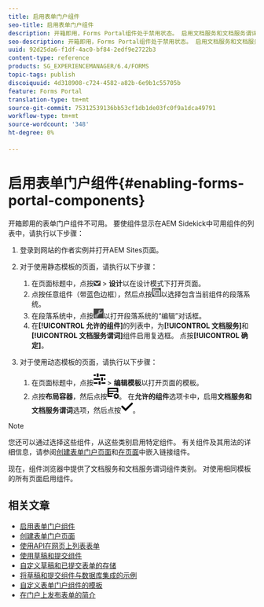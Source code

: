 ```yaml
---
title: 启用表单门户组件
seo-title: 启用表单门户组件
description: 开箱即用，Forms Portal组件处于禁用状态。 启用文档服务和文档服务谓词组，以启用Forms Portal组件。
seo-description: 开箱即用，Forms Portal组件处于禁用状态。 启用文档服务和文档服务谓词组，以启用Forms Portal组件。
uuid: 92d25da6-f1df-4ac0-bf84-2edf9e2722b3
content-type: reference
products: SG_EXPERIENCEMANAGER/6.4/FORMS
topic-tags: publish
discoiquuid: 4d318908-c724-4582-a82b-6e9b1c55705b
feature: Forms Portal
translation-type: tm+mt
source-git-commit: 75312539136bb53cf1db1de03fc0f9a1dca49791
workflow-type: tm+mt
source-wordcount: '348'
ht-degree: 0%

---
```



# 启用表单门户组件{#enabling-forms-portal-components}

开箱即用的表单门户组件不可用。 要使组件显示在AEM Sidekick中可用组件的列表中，请执行以下步骤：

1. 登录到网站的作者实例并打开AEM Sites页面。

1. 对于使用静态模板的页面，请执行以下步骤：

   1. 在页面标题中，点按![画布下拉框](assets/canvas-drop-down.png) > **设计**&#x200B;以在设计模式下打开页面。
   1. 点按任意组件（带蓝色边框），然后点按![field-level](assets/field-level.png)以选择包含当前组件的段落系统。
   1. 在段落系统中，点按![settings_icon](assets/settings_icon.png)以打开段落系统的“编辑”对话框。
   1. 在&#x200B;**[!UICONTROL 允许的组件]**&#x200B;的列表中，为&#x200B;**[!UICONTROL 文档服务]**&#x200B;和&#x200B;**[!UICONTROL 文档服务谓词]**&#x200B;组件启用复选框。 点按&#x200B;**[!UICONTROL 确定]**。

1. 对于使用动态模板的页面，请执行以下步骤：

   1. 在页面标题中，点按![属性](assets/properties.png) > **编辑模板**&#x200B;以打开页面的模板。
   1. 点按&#x200B;**布局容器**，然后点按![FeedManagement](assets/FeedManagement.png)。 在&#x200B;**允许的组件**&#x200B;选项卡中，启用&#x200B;**文档服务和文档服务谓词**&#x200B;选项，然后点按![aem_6_3_forms_save](assets/aem_6_3_forms_save.png)。

>[!NOTE]
>
>您还可以通过选择这些组件，从这些类别启用特定组件。 有关组件及其用法的详细信息，请参阅[创建表单门户页面](/help/forms/using/creating-form-portal-page.md)和[在页面](/help/forms/using/embedding-link-component-page.md)中嵌入链接组件。

现在，组件浏览器中提供了文档服务和文档服务谓词组件类别。 对使用相同模板的所有页面启用组件。

## 相关文章

* [启用表单门户组件](/help/forms/using/enabling-forms-portal-components.md)
* [创建表单门户页面](/help/forms/using/creating-form-portal-page.md)
* [使用API在网页上列表表单](/help/forms/using/listing-forms-webpage-using-apis.md)
* [使用草稿和提交组件](/help/forms/using/draft-submission-component.md)
* [自定义草稿和已提交表单的存储](/help/forms/using/draft-submission-component.md)
* [将草稿和提交组件与数据库集成的示例](/help/forms/using/integrate-draft-submission-database.md)
* [自定义表单门户组件的模板](/help/forms/using/customizing-templates-forms-portal-components.md)
* [在门户上发布表单的简介](/help/forms/using/introduction-publishing-forms.md)
